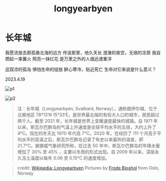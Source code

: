﻿---
layout: post
title: longyearbyen
category: poem
---

# 长年城

我愿流放去那孤悬北海的远方
传说那里，地久天长
澄澈的夜空，无垠的冻原
我自燃起一束篝火
照亮一抹红花
是万里之外的人烟远渡重洋

这寂凉的孤岛
惧怕生命的绽放
醉心寒冷，贴近死亡
生命对它来说是什么意义？

2023.4.19

![p1](https://github.com/peace-Van/peace-Van.github.io/blob/main/assets/longyearbyen/Svalbard_DSCF1400_%2823849118591%29.jpg)

![p2](https://github.com/peace-Van/peace-Van.github.io/blob/main/assets/longyearbyen/Svalbard_DSCF1425_%2823304828213%29.jpg)

>注：长年城（Longyearbyen, Svalbard, Norway），通称朗伊尔城，位于北极地区 78°13′N  15°33′E，是世界最北端的有较大人口的城市，居民超过两千人。截至 2021 年，长年城是世界上变暖速度最快的城镇。自 1971 年以来，斯瓦尔巴群岛的气温上升速度是全球平均水平的五倍，大约上升了4°C。现在的冬天比 1970 年代高 7°C。2020 年，在经历了 111 个月高于平均水平的高温之后，斯瓦尔巴群岛记录了有史以来最热的温度，即 21.7°C。据挪威气象研究所称，在过去 50 年中，斯瓦尔巴群岛的年降水量增加了 30% 至 45% ，主要以冬雨的形式出现。自 2009 年以来，深层永久冻土温度以每年 0.06 至 0.15°C 的速度增加。

>credit: [Wikipedia: Longyearbyen](https://en.wikipedia.org/wiki/Longyearbyen) Pictures by [Frode Bjoshol](https://www.flickr.com/people/23391210@N06) from Oslo, Norway
